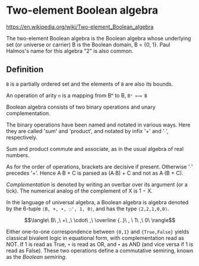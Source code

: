 # Two-element Boolean algebra

https://en.wikipedia.org/wiki/Two-element_Boolean_algebra

The two-element Boolean algebra is the Boolean algebra whose underlying set (or universe or carrier) B is the Boolean domain, B = {0, 1}. Paul Halmos's name for this algebra "2" is also common.

## Definition

`B` is a partially ordered set and the elements of `B` are also its bounds.

An operation of arity `n` is a mapping from Bⁿ to B, `Bⁿ ⟼ B`

Boolean algebra consists of two binary operations and unary complementation.

The binary operations have been named and notated in various ways. Here they are called 'sum' and 'product', and notated by infix '+' and '∙', respectively.

Sum and product commute and associate, as in the usual algebra of real numbers.

As for the order of operations, brackets are decisive if present. Otherwise '∙' precedes '+'. Hence A∙B + C is parsed as (A∙B) + C and not as A∙(B + C).

*Complementation* is denoted by writing an overbar over its argument (or a tick). The numerical analog of the complement of X is 1 − X.

In the language of universal algebra, a Boolean algebra is algebra denoted by the 6-tuple `⟨B, +, ∙, ◌', 1, 0⟩`, and has the type `⟨2,2,1,0,0⟩`.

$$\langle\ B\ ,\ +\ ,\ \cdot\ ,\ \overline {..}\ , \ 1\ ,\ 0\ \rangle$$

Either one-to-one correspondence between `{0,1}` and `{True,False}` yields classical bivalent logic in equational form, with complementation read as NOT. If 1 is read as True, `+` is read as OR, and `∙` as AND (and vice versa if 1 is read as False). These two operations define a commutative semiring, known as the *Boolean semiring*.
